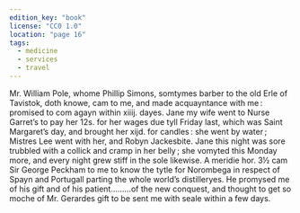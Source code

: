```yaml
---
edition_key: "book"
license: "CC0 1.0"
location: "page 16"
tags:
  - medicine
  - services
  - travel
---
```

Mr. William Pole, whome Phillip Simons, somtymes barber to
the old Erle of Tavistok, doth knowe, cam to me, and made
acquayntance with me : promised to com agayn within xiiij. dayes.
Jane my wife went to Nurse Garret’s to pay her 12s. for her
wages due tyll Friday last, which was Saint Margaret’s day, and
brought her xijd. for candles : she went by water ; Mistres Lee
went with her, and Robyn Jackesbite. Jane this night was sore
trubbled with a collick and cramp in her belly ; she vomyted this
Monday more, and every night grew stiff in the sole likewise.
A meridie hor. 3½ cam Sir George Peckham to me to know the
tytle for Norombega in respect of Spayn and Portugall parting the
whole world’s distilleryes. He promysed me of his gift and of
his patient………of the new conquest, and thought to get so
moche of Mr. Gerardes gift to be sent me with seale within a few
days.
